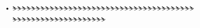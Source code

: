 - ⛷⛷⛷⛷⛷⛷⛷⛷⛷⛷⛷⛷⛷⛷⛷⛷⛷⛷⛷⛷⛷⛷⛷⛷⛷⛷⛷⛷⛷⛷⛷⛷⛷⛷⛷⛷⛷⛷⛷⛷⛷⛷⛷⛷⛷⛷⛷⛷⛷⛷⛷⛷⛷⛷⛷⛷⛷⛷⛷ 

<!---
jjjjgyj/jjjjgyj is a ✨ special ✨ repository because its `README.md` (this file) appears on your GitHub profile.
You can click the Preview link to take a look at your changes.
--->
